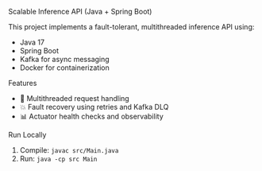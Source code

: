 Scalable Inference API (Java + Spring Boot)

This project implements a fault-tolerant, multithreaded inference API using:
- Java 17
- Spring Boot
- Kafka for async messaging
- Docker for containerization

Features
- 🔄 Multithreaded request handling
- 💥 Fault recovery using retries and Kafka DLQ
- 📊 Actuator health checks and observability

Run Locally
1. Compile: `javac src/Main.java`
2. Run: `java -cp src Main`


